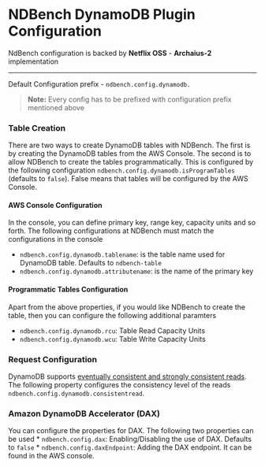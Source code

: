 NDBench DynamoDB Plugin Configuration
===================

NdBench configuration is backed by **Netflix OSS** - **Archaius-2** implementation

----------


Default Configuration prefix - `ndbench.config.dynamodb.`



> **Note:**
Every config has to be prefixed with configuration prefix mentioned above

### Table Creation

There are two ways to create DynamoDB tables with NDBench. The first is by creating the DynamoDB tables from the AWS Console.
The second is to allow NDBench to create the tables programmatically. This is configured by the following configuration
`ndbench.config.dynamodb.isProgramTables` (defaults to `false`). False means that tables will be configured by the AWS Console.

#### AWS Console Configuration

In the console, you can define primary key, range key, capacity units and so forth. The following configurations at NDBench
must match the configurations in the console

   *  `ndbench.config.dynamodb.tablename`: is the table name used for DynamoDB table. Defaults to `ndbench-table`
   *  `ndbench.config.dynamodb.attributename`: is the name of the primary key
   
#### Programmatic Tables Configuration

Apart from the above properties, if you would like NDBench to create the table, then you can configure the following additional paramters

   *  `ndbench.config.dynamodb.rcu`: Table Read Capacity Units
   *  `ndbench.config.dynamodb.wcu`: Table Write Capacity Units
   
### Request Configuration

DynamoDB supports [eventually consistent and strongly consistent reads](https://docs.aws.amazon.com/amazondynamodb/latest/developerguide/HowItWorks.ReadConsistency.html). The following property configures the consistency level of the reads `ndbench.config.dynamodb.consistentread`.

### Amazon DynamoDB Accelerator (DAX)

You can configure the properties for DAX. The following two properties can be used
    * `ndbench.config.dax`: Enabling/Disabling the use of DAX. Defaults to `false`
    * `ndbench.config.daxEndpoint`: Adding the DAX endpoint. It can be found in the AWS console.



